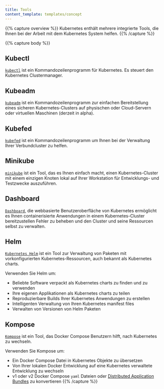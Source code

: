 ```yaml
---
title: Tools
content_template: templates/concept
---
```


{{% capture overview %}}
Kubernetes enthält mehrere integrierte Tools, die Ihnen bei der Arbeit mit dem Kubernetes System helfen.
{{% /capture %}}

{{% capture body %}}
## Kubectl

[`kubectl`](/docs/tasks/tools/install-kubectl/) ist ein Kommandozeilenprogramm für Kubernetes. Es steuert den Kubernetes Clustermanager.

## Kubeadm

[`kubeadm`](/docs/setup/independent/install-kubeadm/)  ist ein Kommandozeilenprogramm zur einfachen Bereitstellung eines sicheren Kubernetes-Clusters auf physischen oder Cloud-Servern oder virtuellen Maschinen (derzeit in alpha).

## Kubefed

[`kubefed`](/docs/tasks/federation/set-up-cluster-federation-kubefed/) ist ein Kommandozeilenprogramm um Ihnen bei der Verwaltung Ihrer Verbundcluster zu helfen.

## Minikube

[`minikube`](/docs/tasks/tools/install-minikube/) ist ein Tool, das es Ihnen einfach macht, einen Kubernetes-Cluster mit einem einzigen Knoten lokal auf Ihrer Workstation für Entwicklungs- und Testzwecke auszuführen.

## Dashboard

[`Dashboard`](/docs/tasks/access-application-cluster/web-ui-dashboard/), die webbasierte Benutzeroberfläche von Kubernetes ermöglicht es Ihnen containerisierte Anwendungen in einem Kubernetes-Cluster bereitzustellen Fehler zu beheben und den Cluster und seine Ressourcen selbst zu verwalten.

## Helm

[`Kubernetes Helm`](https://github.com/kubernetes/helm) ist ein Tool zur Verwaltung von Paketen mit vorkonfigurierten Kubernetes-Ressourcen, auch bekannt als Kubernetes charts.

Verwenden Sie Helm um:

* Beliebte Software verpackt als Kubernetes charts zu finden und zu verwenden
* Ihre eigenen Applikationen als Kubernetes charts zu teilen
* Reproduzierbare Builds Ihrer Kubernetes Anwendungen zu erstellen
* Intelligenten Verwaltung von Ihren Kubernetes manifest files
* Verwalten von Versionen von Helm Paketen

## Kompose

[`Kompose`](https://github.com/kubernetes-incubator/kompose) ist ein Tool, das Docker Compose Benutzern hilft, nach Kubernetes zu wechseln.

Verwenden Sie Kompose um:

* Ein Docker Compose Datei in Kubernetes Objekte zu übersetzen
* Von Ihrer lokalen Docker Entwicklung auf eine Kubernetes verwaltete Entwicklung zu wechseln
* v1 oder v2 Docker Compose `yaml` Dateien oder [Distributed Application Bundles](https://docs.docker.com/compose/bundles/) zu konvertieren
{{% /capture %}}
